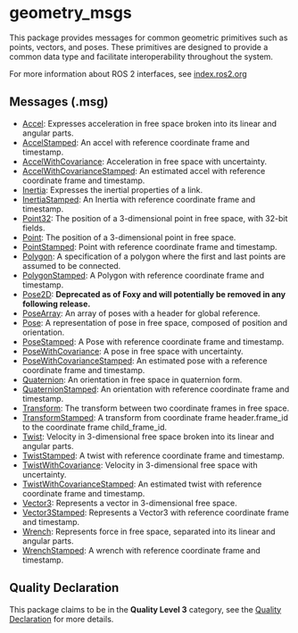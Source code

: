# geometry_msgs

This package provides messages for common geometric primitives such as points, vectors, and poses. These primitives are designed to provide a common data type and facilitate interoperability throughout the system.

For more information about ROS 2 interfaces, see [index.ros2.org](https://index.ros.org/doc/ros2/Concepts/About-ROS-Interfaces/)

## Messages (.msg)
* [Accel](msg/Accel.msg): Expresses acceleration in free space broken into its linear and angular parts.
* [AccelStamped](msg/AccelStamped.msg): An accel with reference coordinate frame and timestamp.
* [AccelWithCovariance](msg/AccelWithCovariance.msg): Acceleration in free space with uncertainty.
* [AccelWithCovarianceStamped](msg/AccelWithCovarianceStamped.msg): An estimated accel with reference coordinate frame and timestamp.
* [Inertia](msg/Inertia.msg): Expresses the inertial properties of a link.
* [InertiaStamped](msg/InertiaStamped.msg): An Inertia with reference coordinate frame and timestamp.
* [Point32](msg/Point32.msg): The position of a 3-dimensional point in free space, with 32-bit fields.
* [Point](msg/Point.msg): The position of a 3-dimensional point in free space.
* [PointStamped](msg/PointStamped.msg): Point with reference coordinate frame and timestamp.
* [Polygon](msg/Polygon.msg): A specification of a polygon where the first and last points are assumed to be connected.
* [PolygonStamped](msg/PolygonStamped.msg): A Polygon with reference coordinate frame and timestamp.
* [Pose2D](msg/Pose2D.msg): **Deprecated as of Foxy and will potentially be removed in any following release.**
* [PoseArray](msg/PoseArray.msg): An array of poses with a header for global reference.
* [Pose](msg/Pose.msg): A representation of pose in free space, composed of position and orientation.
* [PoseStamped](msg/PoseStamped.msg): A Pose with reference coordinate frame and timestamp.
* [PoseWithCovariance](msg/PoseWithCovariance.msg): A pose in free space with uncertainty.
* [PoseWithCovarianceStamped](msg/PoseWithCovarianceStamped.msg): An estimated pose with a reference coordinate frame and timestamp.
* [Quaternion](msg/Quaternion.msg): An orientation in free space in quaternion form.
* [QuaternionStamped](msg/QuaternionStamped.msg): An orientation with reference coordinate frame and timestamp.
* [Transform](msg/Transform.msg): The transform between two coordinate frames in free space.
* [TransformStamped](msg/TransformStamped.msg): A transform from coordinate frame header.frame_id to the coordinate frame child_frame_id.
* [Twist](msg/Twist.msg): Velocity in 3-dimensional free space broken into its linear and angular parts.
* [TwistStamped](msg/TwistStamped.msg): A twist with reference coordinate frame and timestamp.
* [TwistWithCovariance](msg/TwistWithCovariance.msg): Velocity in 3-dimensional free space with uncertainty.
* [TwistWithCovarianceStamped](msg/TwistWithCovarianceStamped.msg): An estimated twist with reference coordinate frame and timestamp.
* [Vector3](msg/Vector3.msg): Represents a vector in 3-dimensional free space.
* [Vector3Stamped](msg/Vector3Stamped.msg): Represents a Vector3 with reference coordinate frame and timestamp.
* [Wrench](msg/Wrench.msg): Represents force in free space, separated into its linear and angular parts.
* [WrenchStamped](msg/WrenchStamped.msg): A wrench with reference coordinate frame and timestamp.


## Quality Declaration
This package claims to be in the **Quality Level 3** category, see the [Quality Declaration](QUALITY_DECLARATION.md) for more details.
